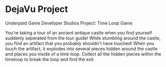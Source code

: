 # DejaVu Project
 Underpaid Game Developer Studios Project: Time Loop Game
 
  You're taking a tour of an ancient antique castle when you find yourself suddenly seperated from the tour guide! While stumbling around the castle, you find an artifact that you probably shouldn't have touched! When you touch the artifact, it explodes into several pieces hidden around the castle and places you inside of a time loop. Collect all the hidden pieces within the timeloop to break the loop and find the exit. 
